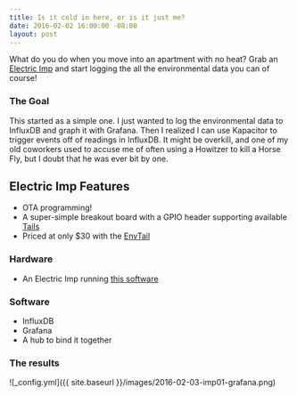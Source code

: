 ```yaml
---
title: Is it cold in here, or is it just me?
date: 2016-02-02 16:00:00 -08:00
layout: post
---
```


What do you do when you move into an apartment with no heat? Grab an [Electric Imp](https://electricimp.com/) and start logging the all the environmental data you can of course!

### The Goal
This started as a simple one. I just wanted to log the environmental data to InfluxDB and graph it with Grafana. Then I realized I can use Kapacitor to trigger events off of readings in InfluxDB. It might be overkill, and one of my old coworkers used to accuse me of often using a Howitzer to kill a Horse Fly, but I doubt that he was ever bit by one.

## Electric Imp Features
* OTA programming!
* A super-simple breakout board with a GPIO header supporting available [Tails](https://electricimp.com/docs/tails/)
* Priced at only $30 with the [EnvTail](https://electricimp.com/docs/tails/env/)

### Hardware 
* An Electric Imp running [this software](https://github.com/modulusx/electric-imp-envtail-to-pubnub)

### Software
* InfluxDB
* Grafana
* A hub to bind it together

### The results
![_config.yml]({{ site.baseurl }}/images/2016-02-03-imp01-grafana.png)
